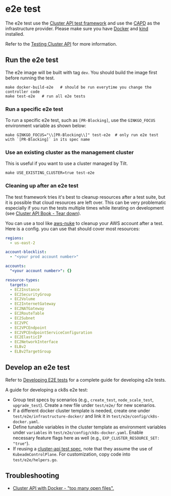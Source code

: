 # e2e test

The e2e test use the [Cluster API test framework](https://pkg.go.dev/sigs.k8s.io/cluster-api/test/framework?tab=doc) and use the [CAPD](https://github.com/kubernetes-sigs/cluster-api/tree/main/test/infrastructure/docker) as the infrastructure provider. Please make sure you have [Docker](https://docs.docker.com/install/) and [kind](https://kind.sigs.k8s.io/) installed.

Refer to the [Testing Cluster API](https://cluster-api.sigs.k8s.io/developer/testing) for more information.

## Run the e2e test

The e2e image will be built with tag `dev`. You should build the image first before running the test.

```shell
make docker-build-e2e   # should be run everytime you change the controller code
make test-e2e   # run all e2e tests
```

### Run a specific e2e test

To run a specific e2e test, such as `[PR-Blocking]`, use the `GINKGO_FOCUS` environment variable as shown below:

```shell
make GINKGO_FOCUS="\\[PR-Blocking\\]" test-e2e  # only run e2e test with `[PR-Blocking]` in its spec name
```

### Use an existing cluster as the management cluster

This is useful if you want to use a cluster managed by Tilt.

```shell
make USE_EXISTING_CLUSTER=true test-e2e
```

### Cleaning up after an e2e test

The test framework tries it's best to cleanup resources after a test suite, but it is possible that
cloud resources are left over. This can be very problematic especially if you run the tests multiple times
while iterating on development (see [Cluster API Book - Tear down](https://cluster-api.sigs.k8s.io/developer/e2e#tear-down)).

You can use a tool like [aws-nuke](https://github.com/rebuy-de/aws-nuke) to cleanup your AWS account after a test. Here is a config. you can use that should cover most resources:

```yaml
regions:
  - us-east-2

account-blocklist:
  - "<your prod account number>"

accounts:
  "<your account number>": {}

resource-types:
  targets:
  - EC2Instance
  - EC2SecurityGroup
  - EC2Volume
  - EC2InternetGateway
  - EC2NATGateway
  - EC2RouteTable
  - EC2Subnet
  - EC2VPC
  - EC2VPCEndpoint
  - EC2VPCEndpointServiceConfiguration
  - EC2ElasticIP
  - EC2NetworkInterface
  - ELBv2
  - ELBv2TargetGroup
```

## Develop an e2e test

Refer to [Developing E2E tests](https://cluster-api.sigs.k8s.io/developer/e2e) for a complete guide for developing e2e tests.

A guide for developing a ck8s e2e test:

* Group test specs by scenarios (e.g., `create_test`, `node_scale_test`, `upgrade_test`). Create a new file under `test/e2e/` for new scenarios.
* If a different docker cluster template is needed, create one under `test/e2e/infrastructure-docker/` and link it in `test/e2e/config/ck8s-docker.yaml`.
* Define tunable variables in the cluster template as environment variables under `variables` in `test/e2e/config/ck8s-docker.yaml`. Enable necessary feature flags here as well (e.g., `EXP_CLUSTER_RESOURCE_SET: "true"`).
* If reusing a [cluster-api test spec](https://github.com/kubernetes-sigs/cluster-api/tree/main/test/e2e), note that they assume the use of `KubeadmControlPlane`. For customization, copy code into `test/e2e/helpers.go`.

## Troubleshooting

* [Cluster API with Docker - "too many open files".](https://cluster-api.sigs.k8s.io/user/troubleshooting.html?highlight=too%20many#cluster-api-with-docker----too-many-open-files)
